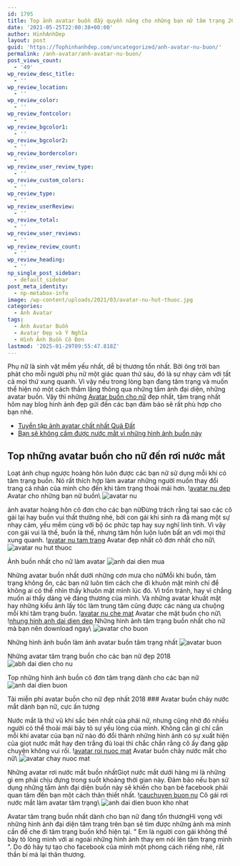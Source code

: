 ```yaml
---
id: 1795
title: Top ảnh avatar buồn đầy quyền năng cho những bạn nữ tâm trạng 2021
date: '2021-05-25T22:00:38+00:00'
author: HinhAnhDep
layout: post
guid: 'https://Tophinhanhdep.com/uncategorized/anh-avatar-nu-buon/'
permalink: /anh-avatar/anh-avatar-nu-buon/
post_views_count:
  - '49'
wp_review_desc_title:
  - ''
wp_review_location:
  - ''
wp_review_color:
  - ''
wp_review_fontcolor:
  - ''
wp_review_bgcolor1:
  - ''
wp_review_bgcolor2:
  - ''
wp_review_bordercolor:
  - ''
wp_review_user_review_type:
  - ''
wp_review_custom_colors:
  - ''
wp_review_type:
  - ''
wp_review_userReview:
  - ''
wp_review_total:
  - ''
wp_review_user_reviews:
  - ''
wp_review_review_count:
  - ''
wp_review_heading:
  - ''
np_single_post_sidebar:
  - default_sidebar
post_meta_identity:
  - np-metabox-info
image: /wp-content/uploads/2021/03/avatar-nu-hut-thuoc.jpg
categories:
  - Ảnh Avatar
tags:
  - Ảnh Avatar Buồn
  - Avatar Đẹp và Ý Nghĩa
  - Hình Ảnh Buồn Cô Đơn
lastmod: '2025-01-29T09:55:47.818Z'
---
```

Phụ nữ là sinh vật mềm yếu nhất, dễ bị thương tổn nhất. Bởi ông trời ban phát cho mỗi người phụ nữ một giác quan thứ sáu, đó là sự nhạy cảm với tất cả mọi thứ xung quanh. Vì vậy nếu trong lòng bạn đang tâm trạng và muốn thể hiện nó một cách thầm lặng thông qua những tấm ảnh đại diện, những avatar buồn. Vậy thì những [Avatar buồn cho nữ](https://tophinhanhdep.com/anh-avatar/anh-avatar-nu-buon/) đẹp nhất, tâm trạng nhất hôm nay blog hình ảnh đẹp gứi đến các bạn đảm bảo sẽ rất phù hợp cho bạn nhé.

- [Tuyển tập ảnh avatar chất nhất Quả Đất](https://tophinhanhdep.com/anh-avatar/anh-dai-dien-chat/)
- [Bạn sẽ không cầm được nước mắt vì những hình ảnh buồn này](https://tophinhanhdep.com/hinh-anh-buon/hinh-anh-buon-khoc/)
 
## Top những avatar buồn cho nữ đến rơi nước mắt

 Loạt ảnh chụp ngược hoàng hôn luôn được các bạn nữ sử dụng mỗi khi có tâm trạng buồn. Nó rất thích hợp làm avatar những người muốn thay đổi trang cá nhân của mình cho đến khi tâm trạng thoải mái hơn. \![avatar nu dep](https://tophinhanhdep.com/wp-content/uploads/2021/03/avatar-nu-dep.jpg) Avatar cho những bạn nữ buồn\ ![avatar nu](https://tophinhanhdep.com/wp-content/uploads/2021/03/avatar-nu.jpg)

 ảnh avatar hoàng hôn cô đơn cho các bạn nữĐừng trách rằng tại sao các cô gái lại hay buồn vui thất thường nhé, bởi con gái khi sinh ra đã mang một sự nhạy cảm, yếu mềm cùng với bộ óc phức tạp hay suy nghĩ linh tinh. Vì vậy con gái vui là thế, buồn là thế, nhưng tâm hồn luôn luôn bất an với mọi thứ xung quanh. \![avatar nu tam trang](https://tophinhanhdep.com/wp-content/uploads/2021/03/avatar-nu-tam-trang.jpg) Avatar đẹp nhất cô đơn nhất cho nữ\ ![avatar nu hut thuoc](https://tophinhanhdep.com/wp-content/uploads/2021/03/avatar-nu-hut-thuoc.jpg)

 Ảnh buồn nhất cho nữ làm avatar ![anh dai dien mua](https://tophinhanhdep.com/wp-content/uploads/2021/03/anh-dai-dien-mua.jpg)

 Những avatar buồn nhất dưới những cơn mưa cho nữMỗi khi buồn, tâm trạng không ổn, các bạn nữ luôn tìm cách che đi khuôn mặt mình chỉ để không ai có thể nhìn thấy khuôn mặt mình lúc đó. Vì trốn tránh, hay vì chẳng muốn ai thấy dáng vẻ đáng thương của mình. Và những avatar khuất mặt hay những kiểu ảnh lấy tóc làm trung tâm cũng được các nàng ưa chuộng mỗi khi tâm trạng buồn. \![avatar nu che mat](https://tophinhanhdep.com/wp-content/uploads/2021/03/avatar-nu-che-mat.jpg) Avatar che mặt buồn cho nữ\ \![nhung hinh anh dai dien dep](https://tophinhanhdep.com/wp-content/uploads/2021/03/nhung-hinh-anh-dai-dien-dep.jpg) Những hình ảnh tâm trạng buồn nhất cho nữ mà bạn nên download ngay\ ![avatar cho buon](https://tophinhanhdep.com/wp-content/uploads/2021/03/avatar-cho-nu-buon.jpg)

 Những hình ảnh buồn làm ảnh avatar buồn tâm trạng nhất ![avatar buon](https://tophinhanhdep.com/wp-content/uploads/2021/03/avatar-buon.jpg)

 Những avatar tâm trạng buồn cho các bạn nữ đẹp 2018 ![abh dai dien cho nu](https://tophinhanhdep.com/wp-content/uploads/2021/03/anh-dai-dien-cho-nu.jpg)

 Top những hình ảnh buồn cô đơn tâm trạng dành cho các bạn nữ ![anh dai dien buon](https://tophinhanhdep.com/wp-content/uploads/2021/03/anh-dai-dien-buon.jpg)

 Tải miễn phí avatar buồn cho nữ đẹp nhất 2018 ### Avatar buồn chảy nước mắt dành bạn nữ, cực ấn tượng

 Nước mắt là thứ vũ khí sắc bén nhất của phái nữ, nhưng cũng nhờ đó nhiều người có thể thoải mái bày tỏ sự yếu lòng của mình. Không cần gì chỉ cần mỗi khi avatar của bạn nữ nào đó đổi thành những hình ảnh có sự xuất hiện của giọt nước mắt hay đen trắng đủ loại thì chắc chắn rằng cô ấy đang gặp chuyện không vui rồi. \![avatar roi nuoc mat](https://tophinhanhdep.com/wp-content/uploads/2021/03/avatar-roi-nuoc-mat.jpg) Avatar buồn chảy nước mắt cho nữ\ ![avatar chay nuoc mat](https://tophinhanhdep.com/wp-content/uploads/2021/03/avatar-chay-nuoc-mat.jpg)

 Những avatar rơi nước mắt buồn nhấtGiọt nước mắt dưới hàng mi là những gì em phải chịu đựng trong suốt khoảng thời gian này. Đảm bảo nếu bạn sử dụng những tấm ảnh đại diện buồn này sẽ khiến cho bạn bè facebook phải quan tâm đến bạn một cách thân thiết nhất. \![cauchuyen buon nu](https://tophinhanhdep.com/wp-content/uploads/2021/03/cau-chuyen-buon-nu.jpg) Cô gái rơi nước mắt làm avatar tâm trạng\ ![anh dai dien buon kho nhat](https://tophinhanhdep.com/wp-content/uploads/2021/03/anh-dai-dien-buon-kho-nhat.jpg)

 Avatar tâm trạng buồn nhất dành cho bạn nữ đang tổn thươngHi vọng với những hình ảnh đại diện tâm trạng trên bạn sẽ tìm được những ảnh mà mình cần để che đi tâm trạng buồn khổ hiện tại. " Em là người con gái không thể bày tỏ lòng mình với ai ngoài những hình ảnh thay em nói lên tâm trạng mình ". Do đó hãy tự tạo cho facebook của mình một phong cách riếng nhé, rất thần bí mà lại thân thương.
